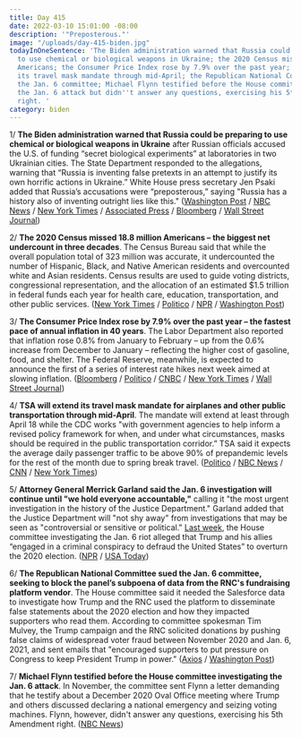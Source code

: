 ```yaml
---
title: Day 415
date: 2022-03-10 15:01:00 -08:00
description: '"Preposterous."'
image: "/uploads/day-415-biden.jpg"
todayInOneSentence: 'The Biden administration warned that Russia could be preparing
  to use chemical or biological weapons in Ukraine; the 2020 Census missed 18.8 million
  Americans; the Consumer Price Index rose by 7.9% over the past year; TSA will extend
  its travel mask mandate through mid-April; the Republican National Committee sued
  the Jan. 6 committee; Michael Flynn testified before the House committee investigating
  the Jan. 6 attack but didn''t answer any questions, exercising his 5th Amendment
  right. '
category: biden
---
```


1/ **The Biden administration warned that Russia could be preparing to use chemical or biological weapons in Ukraine** after Russian officials accused the U.S. of funding “secret biological experiments” at laboratories in two Ukrainian cities. The State Department responded to the allegations, warning that “Russia is inventing false pretexts in an attempt to justify its own horrific actions in Ukraine.” White House press secretary Jen Psaki added that Russia’s accusations were  “preposterous,” saying "Russia has a history also of inventing outright lies like this." ([Washington Post](https://www.washingtonpost.com/world/2022/03/10/ukraine-russia-disinformation-us-biolabs-chemical-weapons/) / [NBC News](https://www.nbcnews.com/politics/national-security/us-warns-russia-use-chemical-weapons-false-flag-operation-ukraine-rcna19391) / [New York Times](https://www.nytimes.com/live/2022/03/10/world/ukraine-russia-war/accusations-fly-over-russian-disinformation-about-biological-weapons) / [Associated Press](https://apnews.com/article/russia-ukraine-europe-jen-psaki-chemical-weapons-weapons-of-mass-destruction-f01cedf434ec697034b2912696a3448b) / [Bloomberg](https://www.bloomberg.com/news/articles/2022-03-10/u-s-spy-chiefs-reject-russia-s-claims-of-ukraine-bioweapons?sref=MIBMEEoj) / [Wall Street Journal](https://www.wsj.com/articles/russian-accusations-of-biological-weapons-research-in-ukraine-stir-fears-of-broader-conflict-11646939931))

2/ **The 2020 Census missed 18.8 million Americans – the biggest net undercount in three decades**. The Census Bureau said that while the overall population total of 323 million was accurate, it undercounted the number of Hispanic, Black, and Native American residents and overcounted white and Asian residents. Census results are used to guide voting districts, congressional representation, and the allocation of an estimated $1.5 trillion in federal funds each year for health care, education, transportation, and other public services. ([New York Times](https://www.nytimes.com/2022/03/10/us/census-undercounted-population.html) / [Politico](https://www.politico.com/news/2022/03/10/2020-census-undercount-black-people-hispanics-native-americans-00016138) / [NPR](https://www.npr.org/2022/03/10/1083732104/2020-census-accuracy-undercount-overcount-data-quality) / [Washington Post](https://www.washingtonpost.com/dc-md-va/2022/03/10/2020-census-undercount-report/))

3/ **The Consumer Price Index rose by 7.9% over the past year – the fastest pace of annual inflation in 40 years**. The Labor Department also reported that inflation rose 0.8% from January to February – up from the 0.6% increase from December to January – reflecting the higher cost of gasoline, food, and shelter. The Federal Reserve, meanwhile, is expected to announce the first of a series of interest rate hikes next week aimed at slowing inflation. ([Bloomberg](https://www.bloomberg.com/news/articles/2022-03-10/u-s-inflation-hits-fresh-40-year-high-of-7-9-before-oil-spike?sref=MIBMEEoj) / [Politico](https://www.politico.com/news/2022/03/10/us-inflation-soars-to-40-year-high-00016043) / [CNBC](https://www.cnbc.com/2022/03/10/cpi-inflation-february-2022-.html) / [New York Times](https://www.nytimes.com/2022/03/10/business/economy/cpi-inflation-february-2022.html) / [Wall Street Journal](https://www.wsj.com/articles/us-inflation-consumer-price-index-february-2022-11646857681))

4/ **TSA will extend its travel mask mandate for airplanes and other public transportation through mid-April**. The mandate will extend at least through April 18 while the CDC works "with government agencies to help inform a revised policy framework for when, and under what circumstances, masks should be required in the public transportation corridor.” TSA said it expects the average daily passenger traffic to be above 90% of prepandemic levels for the rest of the month due to spring break travel. ([Politico](https://www.politico.com/news/2022/03/10/biden-administration-extends-masks-for-travel-through-april-18-00016097) / [NBC News](https://www.nbcnews.com/politics/white-house/tsa-extend-mask-mandate-planes-public-transportation-april-18-rcna19514) / [CNN](https://www.cnn.com/2022/03/10/politics/travel-mask-mandate/index.html) / [New York Times](https://www.nytimes.com/live/2022/03/10/world/covid-19-mandates-cases-vaccine#the-tsa-extends-its-mask-mandate-on-airplanes-and-public-transit-as-the-cdc-reviews-the-policys-future))

5/ **Attorney General Merrick Garland said the Jan. 6 investigation will continue until "we hold everyone accountable,"** calling it "the most urgent investigation in the history of the Justice Department." Garland added that the Justice Department will "not shy away" from investigations that may be seen as "controversial or sensitive or political." [Last week](https://whatthefuckjusthappenedtoday.com/2022/03/03/day-408/#1-the-house-select-committee-tasked), the House committee investigating the Jan. 6 riot alleged that Trump and his allies “engaged in a criminal conspiracy to defraud the United States” to overturn the 2020 election. ([NPR](https://www.npr.org/2022/03/10/1085016383/garland-says-the-jan-6-investigation-wont-end-until-everyone-is-held-to-account) / [USA Today](https://www.usatoday.com/story/news/politics/2022/03/10/garland-doj-wont-shy-away-jan-6-investigations/6984901001/))

6/ **The Republican National Committee sued the Jan. 6 committee, seeking to block the panel’s subpoena of data from the RNC's fundraising platform vendor**. The House committee said it needed the Salesforce data to investigate how Trump and the RNC used the platform to disseminate false statements about the 2020 election and how they impacted supporters who read them. According to committee spokesman Tim Mulvey, the Trump campaign and the RNC solicited donations by pushing false claims of widespread voter fraud between November 2020 and Jan. 6, 2021, and sent emails that "encouraged supporters to put pressure on Congress to keep President Trump in power." ([Axios](https://www.axios.com/rnc-lawsuit-salesforce-jan6-committee-05488227-4ea9-49ee-8208-52ead613db56.html) / [Washington Post](https://www.washingtonpost.com/politics/2022/03/10/rnc-sues-jan-6-committee-salesforce-vendor-republicans/))

7/ **Michael Flynn testified before the House committee investigating the Jan. 6 attack**. In November, the committee sent Flynn a letter demanding that he testify about a December 2020 Oval Office meeting where Trump and others discussed declaring a national emergency and seizing voting machines.  Flynn, however, didn't answer any questions, exercising his 5th Amendment right. ([NBC News](https://www.nbcnews.com/politics/congress/michael-flynn-testifies-closed-door-meeting-jan-6-committee-rcna19570))